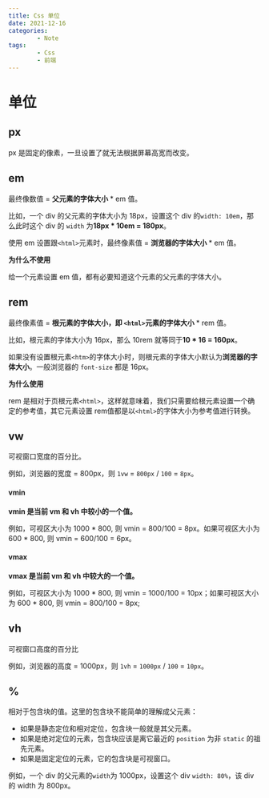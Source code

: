 ```yaml
---
title: Css 单位
date: 2021-12-16
categories:
        - Note
tags:
        - Css
        - 前端
---
```


# 单位

## px

px 是固定的像素，一旦设置了就无法根据屏幕高宽而改变。

## em

最终像数值 = **父元素的字体大小** * em 值。

比如，一个 div 的父元素的字体大小为 18px，设置这个 div 的`width: 10em`，那么此时这个 div 的 `width` 为**18px * 10em = 180px**。

使用 em 设置跟`<html>`元素时，最终像素值 =  **浏览器的字体大小** * em 值。

**为什么不使用**

给一个元素设置 em 值，都有必要知道这个元素的父元素的字体大小。

##  rem

最终像素值 = **根元素的字体大小，即 `<html>`元素的字体大小** * rem 值。

比如，根元素的字体大小为 16px，那么 10rem 就等同于**10 * 16 = 160px**。

如果没有设置根元素`<htm>`的字体大小时，则根元素的字体大小默认为**浏览器的字体大小**。一般浏览器的 `font-size` 都是 16px。

**为什么使用**

rem 是相对于页根元素`<html>`，这样就意味着，我们只需要给根元素设置一个确定的参考值，其它元素设置 rem值都是以`<html>`的字体大小为参考值进行转换。

## vw

可视窗口宽度的百分比。

例如，浏览器的宽度 = 800px，则 `1vw` = `800px` / `100` = `8px`。

#### vmin 

**vmin 是当前 vm 和 vh 中较小的一个值。**

例如，可视区大小为 1000 * 800, 则 vmin = 800/100 = 8px。如果可视区大小为 600 * 800, 则 vmin = 600/100 = 6px。

#### vmax

**vmax 是当前 vm 和 vh 中较大的一个值。**

例如，可视区大小为 1000 * 800, 则 vmin = 1000/100 = 10px；如果可视区大小为 600 * 800, 则 vmin = 800/100 = 8px;

## vh

可视窗口高度的百分比

例如，浏览器的高度 = 1000px，则 `1vh` = `1000px` / `100` = `10px`。

## %

相对于包含块的值。这里的包含块不能简单的理解成父元素：

- 如果是静态定位和相对定位，包含块一般就是其父元素。
- 如果是绝对定位的元素，包含块应该是离它最近的 `position` 为非 `static` 的祖先元素。
- 如果是固定定位的元素，它的包含块是可视窗口。

例如，一个 div 的父元素的`width`为 1000px，设置这个 div `width: 80%`，该 div 的 width 为 800px。